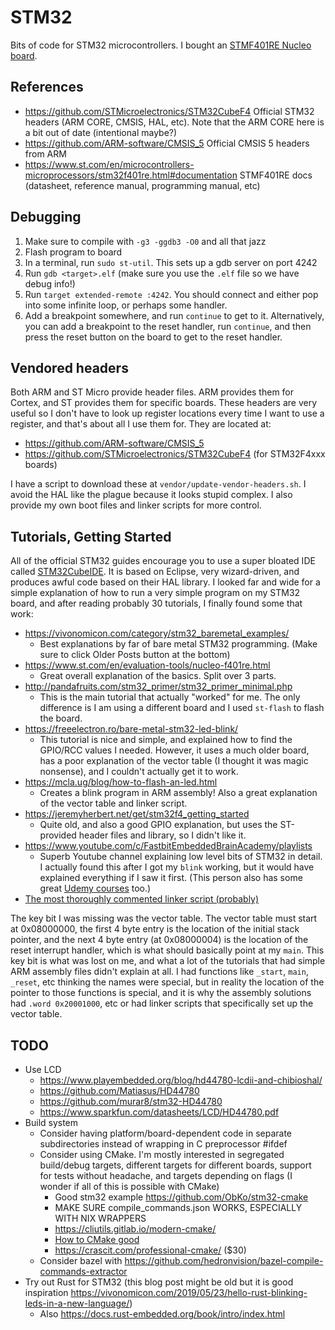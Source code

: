 # STM32

Bits of code for STM32 microcontrollers. I bought an [STMF401RE Nucleo
board](https://www.st.com/en/evaluation-tools/nucleo-f401re.html).

## References

- https://github.com/STMicroelectronics/STM32CubeF4 Official STM32 headers (ARM
  CORE, CMSIS, HAL, etc). Note that the ARM CORE here is a bit out of date
  (intentional maybe?)
- https://github.com/ARM-software/CMSIS_5 Official CMSIS 5 headers from ARM
- https://www.st.com/en/microcontrollers-microprocessors/stm32f401re.html#documentation
  STMF401RE docs (datasheet, reference manual, programming manual, etc)

## Debugging

1. Make sure to compile with `-g3 -ggdb3 -O0` and all that jazz
2. Flash program to board
3. In a terminal, run `sudo st-util`. This sets up a gdb server on port 4242
4. Run `gdb <target>.elf` (make sure you use the `.elf` file so we have debug
   info!)
5. Run `target extended-remote :4242`. You should connect and either pop into
   some infinite loop, or perhaps some handler.
6. Add a breakpoint somewhere, and run `continue` to get to it. Alternatively,
   you can add a breakpoint to the reset handler, run `continue`, and then press
   the reset button on the board to get to the reset handler.

## Vendored headers

Both ARM and ST Micro provide header files. ARM provides them for Cortex, and ST
provides them for specific boards. These headers are very useful so I don't have
to look up register locations every time I want to use a register, and that's
about all I use them for. They are located at:

- https://github.com/ARM-software/CMSIS_5
- https://github.com/STMicroelectronics/STM32CubeF4 (for STM32F4xxx boards)

I have a script to download these at `vendor/update-vendor-headers.sh`. I avoid
the HAL like the plague because it looks stupid complex. I also provide my own
boot files and linker scripts for more control.

## Tutorials, Getting Started

All of the official STM32 guides encourage you to use a super bloated IDE called
[STM32CubeIDE](https://www.st.com/en/development-tools/stm32cubeide.html). It is
based on Eclipse, very wizard-driven, and produces awful code based on their HAL
library. I looked far and wide for a simple explanation of how to run a very
simple program on my STM32 board, and after reading probably 30 tutorials, I
finally found some that work:

- https://vivonomicon.com/category/stm32_baremetal_examples/
  - Best explanations by far of bare metal STM32 programming. (Make sure to
    click Older Posts button at the bottom)
- https://www.st.com/en/evaluation-tools/nucleo-f401re.html
  - Great overall explanation of the basics. Split over 3 parts.
- http://pandafruits.com/stm32_primer/stm32_primer_minimal.php
  - This is the main tutorial that actually "worked" for me. The only difference
    is I am using a different board and I used `st-flash` to flash the board.
- https://freeelectron.ro/bare-metal-stm32-led-blink/
  - This tutorial is nice and simple, and explained how to find the GPIO/RCC
    values I needed. However, it uses a much older board, has a poor explanation
    of the vector table (I thought it was magic nonsense), and I couldn't
    actually get it to work.
- https://mcla.ug/blog/how-to-flash-an-led.html
  - Creates a blink program in ARM assembly! Also a great explanation of the
    vector table and linker script.
- https://jeremyherbert.net/get/stm32f4_getting_started
  - Quite old, and also a good GPIO explanation, but uses the ST-provided header
    files and library, so I didn't like it.
- https://www.youtube.com/c/FastbitEmbeddedBrainAcademy/playlists
  - Superb Youtube channel explaining low level bits of STM32 in detail. I
    actually found this after I got my `blink` working, but it would have
    explained everything if I saw it first. (This person also has some great
    [Udemy courses](https://www.udemy.com/user/kiran-nayak-2/) too.)
- [The most thoroughly commented linker script
  (probably)](https://blog.thea.codes/the-most-thoroughly-commented-linker-script/)

The key bit I was missing was the vector table. The vector table must start at
0x08000000, the first 4 byte entry is the location of the initial stack pointer,
and the next 4 byte entry (at 0x08000004) is the location of the reset interrupt
handler, which is what should basically point at my `main`. This key bit is what
was lost on me, and what a lot of the tutorials that had simple ARM assembly
files didn't explain at all. I had functions like `_start`, `main`, `_reset`,
etc thinking the names were special, but in reality the location of the pointer
to those functions is special, and it is why the assembly solutions had `.word
0x20001000`, etc or had linker scripts that specifically set up the vector
table.

## TODO

- Use LCD
  - https://www.playembedded.org/blog/hd44780-lcdii-and-chibioshal/
  - https://github.com/Matiasus/HD44780
  - https://github.com/murar8/stm32-HD44780
  - https://www.sparkfun.com/datasheets/LCD/HD44780.pdf
- Build system
  - Consider having platform/board-dependent code in separate subdirectories
    instead of wrapping in C preprocessor #ifdef
  - Consider using CMake. I'm mostly interested in segregated build/debug
    targets, different targets for different boards, support for tests without
    headache, and targets depending on flags (I wonder if all of this is
    possible with CMake)
    - Good stm32 example https://github.com/ObKo/stm32-cmake
    - MAKE SURE compile_commands.json WORKS, ESPECIALLY WITH NIX WRAPPERS
    - https://cliutils.gitlab.io/modern-cmake/
    - [How to CMake good](https://www.youtube.com/playlist?list=PLK6MXr8gasrGmIiSuVQXpfFuE1uPT615s)
    - https://crascit.com/professional-cmake/ ($30)
  - Consider bazel with https://github.com/hedronvision/bazel-compile-commands-extractor
- Try out Rust for STM32 (this blog post might be old but it is good inspiration
  <https://vivonomicon.com/2019/05/23/hello-rust-blinking-leds-in-a-new-language/>)
  - Also https://docs.rust-embedded.org/book/intro/index.html
